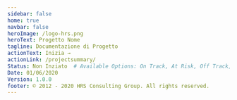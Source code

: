 ```yaml
---
sidebar: false
home: true
navbar: false
heroImage: /logo-hrs.png
heroText: Progetto Nome
tagline: Documentazione di Progetto
actionText: Inizia →
actionLink: /projectsummary/
Status: Non Inziato  # Available Options: On Track, At Risk, Off Track, Stopped
Date: 01/06/2020
Version: 1.0.0
footer: © 2012 - 2020 HRS Consulting Group. All rights reserved. 
---
```




<ProjectStatus></ProjectStatus>